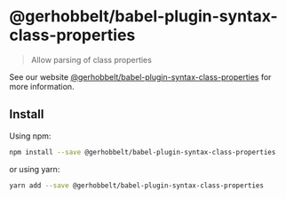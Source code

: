 # @gerhobbelt/babel-plugin-syntax-class-properties

> Allow parsing of class properties

See our website [@gerhobbelt/babel-plugin-syntax-class-properties](https://babeljs.io/docs/en/next/babel-plugin-syntax-class-properties.html) for more information.

## Install

Using npm:

```sh
npm install --save @gerhobbelt/babel-plugin-syntax-class-properties
```

or using yarn:

```sh
yarn add --save @gerhobbelt/babel-plugin-syntax-class-properties
```
